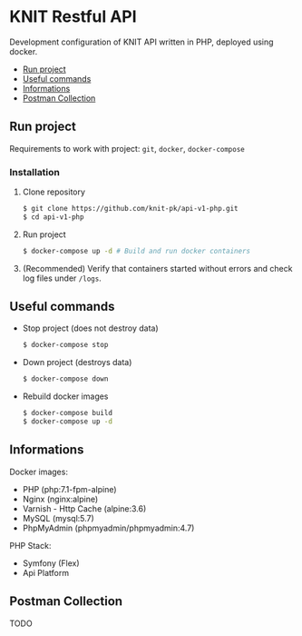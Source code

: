 # KNIT Restful API
Development configuration of KNIT API written in PHP, deployed using docker.

- [Run project](#run-project)
- [Useful commands](#useful-commands)
- [Informations](#informations)
- [Postman Collection](#postman-collection)

## Run project
Requirements to work with project: `git`, `docker`, `docker-compose`

### Installation

1. Clone repository
   ```bash
   $ git clone https://github.com/knit-pk/api-v1-php.git
   $ cd api-v1-php
   ```
2. Run project
   ```bash
   $ docker-compose up -d # Build and run docker containers
   ```
3. (Recommended) Verify that containers started without errors and check log files under `/logs`.

## Useful commands

- Stop project (does not destroy data)
    ```bash
    $ docker-compose stop
    ```

- Down project (destroys data)
    ```bash
    $ docker-compose down
    ```

- Rebuild docker images
    ```bash
    $ docker-compose build
    $ docker-compose up -d 
    ```

## Informations
Docker images:
- PHP (php:7.1-fpm-alpine)
- Nginx (nginx:alpine)
- Varnish - Http Cache (alpine:3.6)
- MySQL (mysql:5.7)
- PhpMyAdmin (phpmyadmin/phpmyadmin:4.7)

PHP Stack:
- Symfony (Flex)
- Api Platform

## Postman Collection
TODO